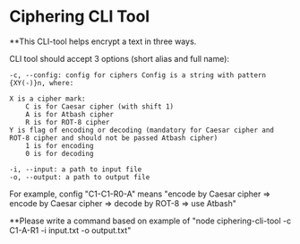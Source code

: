 # Ciphering CLI Tool

**This CLI-tool helps encrypt a text in three ways.

CLI tool should accept 3 options (short alias and full name):

    -c, --config: config for ciphers Config is a string with pattern {XY(-)}n, where:

    X is a cipher mark:
        C is for Caesar cipher (with shift 1)
        A is for Atbash cipher
        R is for ROT-8 cipher
    Y is flag of encoding or decoding (mandatory for Caesar cipher and ROT-8 cipher and should not be passed Atbash cipher)
        1 is for encoding
        0 is for decoding

    -i, --input: a path to input file
    -o, --output: a path to output file

For example, config "C1-C1-R0-A" means "encode by Caesar cipher => encode by Caesar cipher => decode by ROT-8 => use Atbash"


**Please write a command based on example of "node ciphering-cli-tool -c C1-A-R1 -i input.txt -o output.txt"
